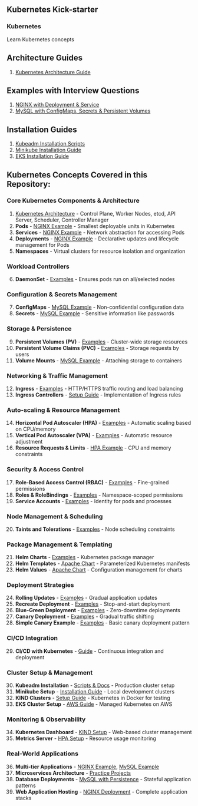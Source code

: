 ## Kubernetes Kick-starter

### Kubernetes

Learn Kubernetes concepts 

## Architecture Guides

1. [Kubernetes Architecture Guide](./kubernetes_architecture.md)

## Examples with Interview Questions

1. [NGINX with Deployment \& Service](./examples/nginx)
2. [MySQL with ConfigMaps, Secrets \& Persistent Volumes](./examples/mysql)

## Installation Guides

1. [Kubeadm Installation Scripts](./Kubeadm_Installation_Scripts_and_Documentation/)
2. [Minikube Installation Guide](./minikube_installation.md)
3. [EKS Installation Guide](./eks_cluster_setup.md)

## Kubernetes Concepts Covered in this Repository:

### Core Kubernetes Components \& Architecture

1. [Kubernetes Architecture](./kubernetes_architecture.md) - Control Plane, Worker Nodes, etcd, API Server, Scheduler, Controller Manager
2. **Pods** - [NGINX Example](./examples/nginx/pod.yml) - Smallest deployable units in Kubernetes
3. **Services** - [NGINX Example](./examples/nginx/service.yml) - Network abstraction for accessing Pods
4. **Deployments** - [NGINX Example](./examples/nginx/deployment.yml) - Declarative updates and lifecycle management for Pods
5. **Namespaces** - Virtual clusters for resource isolation and organization

### Workload Controllers

6. **DaemonSet** - [Examples](./DaemonSet/) - Ensures pods run on all/selected nodes

### Configuration \& Secrets Management

7. **ConfigMaps** - [MySQL Example](./examples/mysql/configMap.yml) - Non-confidential configuration data
8. **Secrets** - [MySQL Example](./examples/mysql/secrets.yml) - Sensitive information like passwords

### Storage \& Persistence

9. **Persistent Volumes (PV)** - [Examples](./PersistentVolumes/) - Cluster-wide storage resources
10. **Persistent Volume Claims (PVC)** - [Examples](./PersistentVolumes/) - Storage requests by users
11. **Volume Mounts** - [MySQL Example](./examples/mysql/persistentVols.yml) - Attaching storage to containers

### Networking \& Traffic Management

12. **Ingress** - [Examples](./Ingress/) - HTTP/HTTPS traffic routing and load balancing
13. **Ingress Controllers** - [Setup Guide](./Ingress/README.md) - Implementation of Ingress rules

### Auto-scaling \& Resource Management

14. **Horizontal Pod Autoscaler (HPA)** - [Examples](./HPA_VPA/) - Automatic scaling based on CPU/memory
15. **Vertical Pod Autoscaler (VPA)** - [Examples](./HPA_VPA/) - Automatic resource adjustment
16. **Resource Requests \& Limits** - [HPA Example](./HPA_VPA/apache-deployment.yml) - CPU and memory constraints

### Security \& Access Control

17. **Role-Based Access Control (RBAC)** - [Examples](./RBAC/) - Fine-grained permissions
18. **Roles \& RoleBindings** - [Examples](./RBAC/) - Namespace-scoped permissions
19. **Service Accounts** - [Examples](./RBAC/) - Identity for pods and processes

### Node Management \& Scheduling

20. **Taints and Tolerations** - [Examples](./Taints-and-Tolerations/) - Node scheduling constraints

### Package Management \& Templating

21. **Helm Charts** - [Examples](./HELM/) - Kubernetes package manager
22. **Helm Templates** - [Apache Chart](./HELM/apache/) - Parameterized Kubernetes manifests
23. **Helm Values** - [Apache Chart](./HELM/apache/values.yaml) - Configuration management for charts

### Deployment Strategies

24. **Rolling Updates** - [Examples](./Deployment_Strategies/Rolling-Update-Deployment/) - Gradual application updates
25. **Recreate Deployment** - [Examples](./Deployment_Strategies/Recreate-deployment/) - Stop-and-start deployment
26. **Blue-Green Deployment** - [Examples](./Deployment_Strategies/Blue-green-deployment/) - Zero-downtime deployments
27. **Canary Deployment** - [Examples](./Deployment_Strategies/Canary-deployment/) - Gradual traffic shifting
28. **Simple Canary Example** - [Examples](./Deployment_Strategies/Simple-Canary-Example/) - Basic canary deployment pattern

### CI/CD Integration

29. **CI/CD with Kubernetes** - [Guide](./ci_cd_with_kubernetes.md) - Continuous integration and deployment

### Cluster Setup \& Management

30. **Kubeadm Installation** - [Scripts \& Docs](./Kubeadm_Installation_Scripts_and_Documentation/) - Production cluster setup
31. **Minikube Setup** - [Installation Guide](./minikube_installation.md) - Local development clusters
32. **KIND Clusters** - [Setup Guide](./kind-cluster/) - Kubernetes in Docker for testing
33. **EKS Cluster Setup** - [AWS Guide](./eks_cluster_setup.md) - Managed Kubernetes on AWS

### Monitoring \& Observability

34. **Kubernetes Dashboard** - [KIND Setup](./kind-cluster/) - Web-based cluster management
35. **Metrics Server** - [HPA Setup](./HPA_VPA/README.md) - Resource usage monitoring

### Real-World Applications

36. **Multi-tier Applications** - [NGINX Example](./examples/nginx/), [MySQL Example](./examples/mysql/)
37. **Microservices Architecture** - [Practice Projects](./examples/More_K8s_Practice_Ideas.md)
38. **Database Deployments** - [MySQL with Persistence](./examples/mysql/) - Stateful application patterns
39. **Web Application Hosting** - [NGINX Deployment](./examples/nginx/) - Complete application stacks
